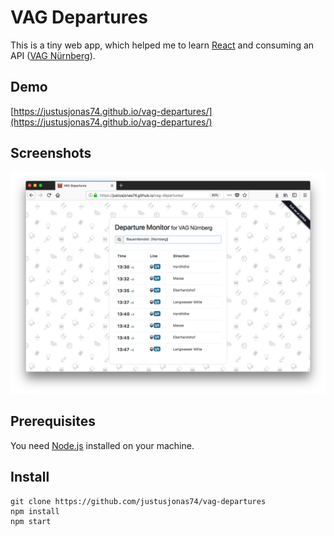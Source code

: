 # VAG Departures

This is a tiny web app, which helped me to learn [React](https://reactjs.org) and consuming an API  ([VAG Nürnberg](https://opendata.vag.de/dataset/api-echtzeitauskunft)).

## Demo
[https://justusjonas74.github.io/vag-departures/](https://justusjonas74.github.io/vag-departures/)

## Screenshots
![Screenshot 1](docs/img/screenshot.png?raw=true)

## Prerequisites
You need [Node.js](https://nodejs.org/) installed on your machine.

## Install

```
git clone https://github.com/justusjonas74/vag-departures
npm install
npm start
```
